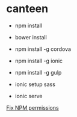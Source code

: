 # canteen

- npm install
- bower install

- npm install -g cordova
- npm install -g ionic
- npm install -g gulp

- ionic setup sass
- ionic serve

[Fix NPM permissions](https://docs.npmjs.com/getting-started/fixing-npm-permissions)
